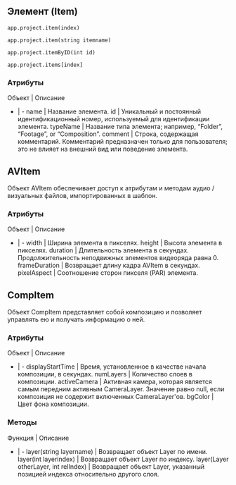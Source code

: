 ﻿## Элемент (Item)

`app.project.item(index)`

`app.project.item(string itemname)`

`app.project.itemByID(int id)`

`app.project.items[index]`

### Атрибуты

Объект | Описание
- | -
name | Название элемента.
id | Уникальный и постоянный идентификационный номер, используемый для идентификации элемента.
typeName | Название типа элемента; например, “Folder”, “Footage”, or “Composition”. 
comment | Строка, содержащая комментарий. Комментарий предназначен только для пользователя; это не влияет на внешний вид или поведение элемента.

## AVItem

Объект AVItem обеспечивает доступ к атрибутам и методам аудио / визуальных файлов, импортированных в шаблон.

### Атрибуты

Объект | Описание
- | -
width | Ширина элемента в пикселях.
height | Высота элемента в пикселях.
duration | Длительность элемента в секундах. Продолжительность неподвижных элементов видеоряда равна 0.
frameDuration | Возвращает длину кадра AVItem в секундах.
pixelAspect | Соотношение сторон пикселя (PAR) элемента.

## CompItem

Объект CompItem представляет собой композицию и позволяет управлять ею и получать информацию о ней.

### Атрибуты

Объект | Описание
- | -
displayStartTime | Время, установленное в качестве начала композиции, в секундах.
numLayers | Количество слоев в композиции.
activeCamera | Активная камера, которая является самым передним активным CameraLayer. Значение равно null, если композиция не содержит включенных CameraLayer'ов.
bgColor | Цвет фона композиции.

### Методы

Функция | Описание
- | -
layer(string layername) | Возвращает объект Layer по имени.
layer(int layerindex) | Возвращает объект Layer по индексу.
layer(Layer otherLayer, int relIndex) | Возвращает объект Layer, указанный позицией индекса относительно другого слоя.

